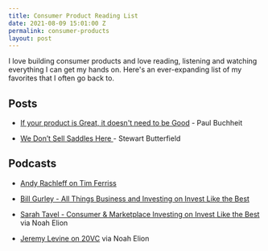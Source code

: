```yaml
---
title: Consumer Product Reading List
date: 2021-08-09 15:01:00 Z
permalink: consumer-products
layout: post
---
```


I love building consumer products and love reading, listening and watching everything I can get my hands on. Here's an ever-expanding list of my favorites that I often go back to.

## Posts

* [If your product is Great, it doesn't need to be Good](http://paulbuchheit.blogspot.com/2010/02/if-your-product-is-great-it-doesnt-need.html#:\~:text=Paul%20Buchheit%3A%20If%20your%20product,t%20need%20to%20be%20Good.) - Paul Buchheit

* [We Don’t Sell Saddles Here ](https://medium.com/@stewart/we-dont-sell-saddles-here-4c59524d650d)- Stewart Butterfield

## Podcasts

* [Andy Rachleff on Tim Ferriss](https://tim.blog/2019/12/07/mike-maples-andy-rachleff-transcript/)

* [Bill Gurley - All Things Business and Investing on Invest Like the Best](https://www.joincolossus.com/episodes/12224182/gurley-all-things-business-and-investing?tab=mentionedcontent)

* [Sarah Tavel - Consumer & Marketplace Investing on Invest Like the Best](https://www.joincolossus.com/episodes/19136319/tavel-consumer-marketplace-investing?tab=mentionedcontent) via Noah Elion 

* [Jeremy Levine on 20VC](https://www.thetwentyminutevc.com/jeremy-levine-pinterest/) via Noah Elion 